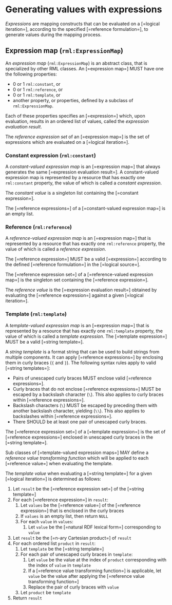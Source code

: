 # Generating values with expressions

<dfn>Expressions</dfn> are mapping constructs that can be evaluated on a [=logical iteration=], according to the specified [=reference formulation=], to generate values during the mapping process.

## Expression map (`rml:ExpressionMap`)

An <dfn>expression map</dfn> (`rml:ExpressionMap`) is an abstract class, that is specialized by other RML classes. An [=expression map=] MUST have one the following properties:
* 0 or 1 `rml:constant`, or
* 0 or 1 `rml:reference`, or
* 0 or 1 `rml:template`, or
* another property, or properties, defined by a subclass of `rml:ExpressionMap`.

Each of these properties specifies an [=expression=] which, upon evaluation, results in an ordered list of values, called the <dfn>expression evaluation result</dfn>.

The <dfn>reference expression set</dfn> of an [=expression map=] is the set of expressions which are evaluated on a [=logical iteration=].

### Constant expression (`rml:constant`)

A <dfn>constant-valued expression map</dfn> is an [=expression map=] that always generates the same [=expression evaluation result=]. A constant-valued expression map is represented by a resource that has exactly one `rml:constant` property, the value of which is called a <dfn>constant expression</dfn>.

The <dfn>constant value</dfn> is a singleton list containing the [=constant expression=].

The [=reference expressions=] of a [=constant-valued expression map=] is an empty list.

### Reference (`rml:reference`)
A <dfn>reference-valued expression map</dfn> is an [=expression map=] that is represented by a resource that has exactly one `rml:reference` property, the value of which is called a <dfn>reference expression</dfn>.

The [=reference expression=] MUST be a valid [=expression=] according to the defined [=reference formulation=] in the [=logical source=].

The [=reference expression set=] of a [=reference-valued expression map=] is the singleton set containing the [=reference expression=].

The <dfn>reference value</dfn> is the [=expression evaluation result=] obtained by evaluating the [=reference expression=] against a given [=logical iteration=].

### Template (`rml:template`)
A <dfn>template-valued expression map</dfn> is an [=expression map=] that is represented by a resource that has exactly one `rml:template` property, the value of which is called a <dfn>template expression</dfn>. The [=template expression=] MUST be a valid [=string template=].

A <dfn>string template</dfn> is a format string that can be used to build strings from multiple components. It can apply [=reference expressions=] by enclosing them in curly braces (`{` and `}`). The following syntax rules apply to valid [=string templates=]:

* Pairs of unescaped curly braces MUST enclose valid [=reference expressions=].
* Curly braces that do not enclose [=reference expressions=] MUST be escaped by a backslash character (`\`). This also applies to curly braces within [=reference expressions=].
* Backslash characters (`\`) MUST be escaped by preceding them with another backslash character, yielding (`\\`). This also applies to backslashes within [=reference expressions=].
* There SHOULD be at least one pair of unescaped curly braces.

The [=reference expression set=] of a [=template expression=] is the set of [=reference expressions=] enclosed in unescaped curly braces in the [=string template=].

Sub classes of [=template-valued expression maps=] MAY define a <dfn>reference value transforming function</dfn> which will be applied to each [=reference value=] when evaluating the template.

The <dfn>template value</dfn> when evaluating a [=string template=] for a given [=logical iteration=] is determined as follows:
1. Let `result` be the [=reference expression set=] of the [=string template=]
2. For each [=reference expression=] in `result`:
    1. Let `values` be the [=reference value=] of the [=reference expression=] that is enclosed in the curly braces
    2. If `values` is an empty list, then return `NULL`
    3. For each `value` in `values`:
        1. Let `value` be the [=natural RDF lexical form=] corresponding to `value`
3. Let `result` be the [=n-ary Cartesian product=] of `result`
4. For each ordered list `product` in `result`:
    1. Let `template` be the [=string template=]
    2. For each pair of unescaped curly braces in `template`:
        1. Let `value` be the value at the index of `product` corresponding with the index of `value` in `template`
        2. If a [=reference value transforming function=] is applicable, let `value` be the value after applying the [=reference value transforming function=]
        3. Replace the pair of curly braces with `value`
    3. Let `product` be `template`
5. Return `result`
